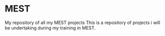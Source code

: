 # MEST
My repository of all my MEST projects
This is a repository of projects i will be undertaking during my training in MEST.
